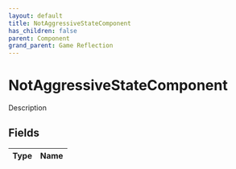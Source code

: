 ```yaml
---
layout: default
title: NotAggressiveStateComponent
has_children: false
parent: Component
grand_parent: Game Reflection
---
```

# NotAggressiveStateComponent
Description 

## Fields

| Type | Name |
|:----------|:--------------|

